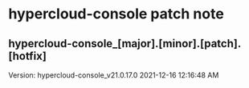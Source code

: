 # hypercloud-console patch note
## hypercloud-console_[major].[minor].[patch].[hotfix]
Version: hypercloud-console_v21.0.17.0
2021-12-16  12:16:48 AM
